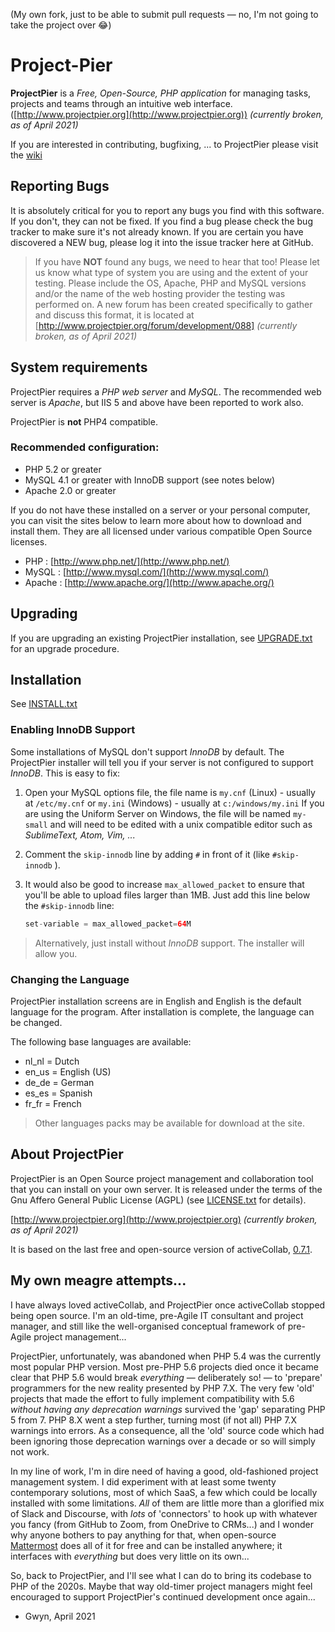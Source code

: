(My own fork, just to be able to submit pull requests — no, I'm not going to take the project over 😂)

# Project-Pier

**ProjectPier** is a *Free, Open-Source, PHP application* for managing tasks, projects and teams through an intuitive web interface. ([http://www.projectpier.org](http://www.projectpier.org)) _(currently broken, as of April 2021)_

If you are interested in contributing, bugfixing, ... to ProjectPier please visit the [wiki](https://github.com/Project-Pier/ProjectPier-Core/wiki)

## Reporting Bugs

It is absolutely critical for you to report any bugs you find with this software.
If you don't, they can not be fixed. If you find a bug please
check the bug tracker to make sure it's not already known.  If you are certain
you have discovered a NEW bug, please log it into the issue tracker here at GitHub.

> If you have **NOT** found any bugs, we need to hear that too!
> Please let us know what type of system you are using and the extent of your
> testing.  Please include the OS, Apache, PHP and MySQL versions and/or the name of
> the web hosting provider the testing was performed on.
> A new forum has been created specifically to gather and discuss this format, it is located at
> [http://www.projectpier.org/forum/development/088] _(currently broken, as of April 2021)_

## System requirements

ProjectPier requires a *PHP web server* and *MySQL*. The recommended web
server is *Apache*, but IIS 5 and above have been reported to work also.

ProjectPier is **not** PHP4 compatible.

### Recommended configuration:

- PHP 5.2 or greater
- MySQL 4.1 or greater with InnoDB support (see notes below)
- Apache 2.0 or greater

If you do not have these installed on a server or your personal computer,
you can visit the sites below to learn more about how to download and install
them.  They are all licensed under various compatible Open Source licenses.

- PHP    : [http://www.php.net/](http://www.php.net/)
- MySQL  : [http://www.mysql.com/](http://www.mysql.com/)
- Apache : [http://www.apache.org/](http://www.apache.org/)

## Upgrading

If you are upgrading an existing ProjectPier installation,
see [UPGRADE.txt](../master/UPGRADE.txt) for an upgrade procedure.

## Installation

See [INSTALL.txt](../master/INSTALL.txt)

### Enabling InnoDB Support

Some installations of MySQL don't support *InnoDB* by default.  The ProjectPier installer
will tell you if your server is not configured to support *InnoDB*. This is easy to fix:

1. Open your MySQL options file, the file name is
   ```my.cnf``` (Linux) - usually at ```/etc/my.cnf```
   or
   ```my.ini``` (Windows) - usually at ```c:/windows/my.ini```
   If you are using the Uniform Server on Windows, the file will be named ```my-small```
   and will need to be edited with a unix compatible editor such as *SublimeText, Atom, Vim, ...*
2. Comment the ```skip-innodb``` line by adding ```#``` in front of it (like ```#skip-innodb``` ).
3. It would also be good to increase ```max_allowed_packet``` to ensure that
   you'll be able to upload files larger than 1MB.
   Just add this line below the ```#skip-innodb``` line:

   ```php
   set-variable = max_allowed_packet=64M
   ```

> Alternatively, just install without *InnoDB* support. The installer will allow you.

### Changing the Language

ProjectPier installation screens are in English and English is the default language
for the program. After installation is complete, the language can be changed.

The following base languages are available:
- nl_nl = Dutch
- en_us = English (US)
- de_de = German
- es_es = Spanish
- fr_fr = French

> Other languages packs may be available for download at the site.

## About ProjectPier

ProjectPier is an Open Source project management and collaboration tool that you can install on your own server.
It is released under the terms of the Gnu Affero General Public License (AGPL)
(see [LICENSE.txt](../master/LICENSE.txt) for details).

[http://www.projectpier.org](http://www.projectpier.org) _(currently broken, as of April 2021)_

It is based on the last free and open-source version of activeCollab, [0.7.1](https://sourceforge.net/projects/freecollab/).

## My own meagre attempts...

I have always loved activeCollab, and ProjectPier once activeCollab stopped being open source. I'm an old-time, pre-Agile IT consultant and project manager, and still like the well-organised conceptual framework of pre-Agile project management...

ProjectPier, unfortunately, was abandoned when PHP 5.4 was the currently most popular PHP version. Most pre-PHP 5.6 projects died once it became clear that PHP 5.6 would break _everything_ — deliberately so! — to 'prepare' programmers for the new reality presented by PHP 7.X. The very few 'old' projects that made the effort to fully implement compatibility with 5.6 _without having any deprecation warnings_ survived the 'gap' separating PHP 5 from 7. PHP 8.X went a step further, turning most (if not all) PHP 7.X warnings into errors. As a consequence, all the 'old' source code which had been ignoring those deprecation warnings over a decade or so will simply not work.

In my line of work, I'm in dire need of having a good, old-fashioned project management system. I did experiment with at least some twenty contemporary solutions, most of which SaaS, a few which could be locally installed with some limitations. _All_ of them are little more than a glorified mix of Slack and Discourse, with _lots_ of 'connectors' to hook up with whatever you fancy (from GitHub to Zoom, from OneDrive to CRMs...) and I wonder why anyone bothers to pay anything for that, when open-source [Mattermost](https://mattermost.com/) does all of it for free and can be installed anywhere; it interfaces with _everything_ but does very little on its own...

So, back to ProjectPier, and I'll see what I can do to bring its codebase to PHP of the 2020s. Maybe that way old-timer project managers might feel encouraged to support ProjectPier's continued development once again...

   - Gwyn, April 2021
